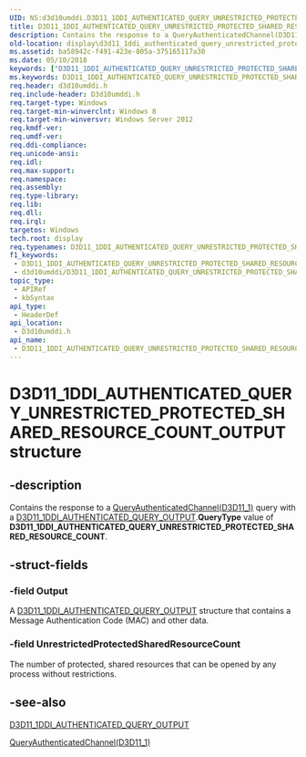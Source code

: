 ```yaml
---
UID: NS:d3d10umddi.D3D11_1DDI_AUTHENTICATED_QUERY_UNRESTRICTED_PROTECTED_SHARED_RESOURCE_COUNT_OUTPUT
title: D3D11_1DDI_AUTHENTICATED_QUERY_UNRESTRICTED_PROTECTED_SHARED_RESOURCE_COUNT_OUTPUT (d3d10umddi.h)
description: Contains the response to a QueryAuthenticatedChannel(D3D11_1) query with a D3D11_1DDI_AUTHENTICATED_QUERY_OUTPUT.QueryType value of D3D11_1DDI_AUTHENTICATED_QUERY_UNRESTRICTED_PROTECTED_SHARED_RESOURCE_COUNT.
old-location: display\d3d11_1ddi_authenticated_query_unrestricted_protected_shared_resource_count_output.htm
ms.assetid: ba58942c-f491-423e-805a-375165117a30
ms.date: 05/10/2018
keywords: ["D3D11_1DDI_AUTHENTICATED_QUERY_UNRESTRICTED_PROTECTED_SHARED_RESOURCE_COUNT_OUTPUT structure"]
ms.keywords: D3D11_1DDI_AUTHENTICATED_QUERY_UNRESTRICTED_PROTECTED_SHARED_RESOURCE_COUNT_OUTPUT, D3D11_1DDI_AUTHENTICATED_QUERY_UNRESTRICTED_PROTECTED_SHARED_RESOURCE_COUNT_OUTPUT structure [Display Devices], d3d10umddi/D3D11_1DDI_AUTHENTICATED_QUERY_UNRESTRICTED_PROTECTED_SHARED_RESOURCE_COUNT_OUTPUT, display.d3d11_1ddi_authenticated_query_unrestricted_protected_shared_resource_count_output
req.header: d3d10umddi.h
req.include-header: D3d10umddi.h
req.target-type: Windows
req.target-min-winverclnt: Windows 8
req.target-min-winversvr: Windows Server 2012
req.kmdf-ver: 
req.umdf-ver: 
req.ddi-compliance: 
req.unicode-ansi: 
req.idl: 
req.max-support: 
req.namespace: 
req.assembly: 
req.type-library: 
req.lib: 
req.dll: 
req.irql: 
targetos: Windows
tech.root: display
req.typenames: D3D11_1DDI_AUTHENTICATED_QUERY_UNRESTRICTED_PROTECTED_SHARED_RESOURCE_COUNT_OUTPUT
f1_keywords:
 - D3D11_1DDI_AUTHENTICATED_QUERY_UNRESTRICTED_PROTECTED_SHARED_RESOURCE_COUNT_OUTPUT
 - d3d10umddi/D3D11_1DDI_AUTHENTICATED_QUERY_UNRESTRICTED_PROTECTED_SHARED_RESOURCE_COUNT_OUTPUT
topic_type:
 - APIRef
 - kbSyntax
api_type:
 - HeaderDef
api_location:
 - D3d10umddi.h
api_name:
 - D3D11_1DDI_AUTHENTICATED_QUERY_UNRESTRICTED_PROTECTED_SHARED_RESOURCE_COUNT_OUTPUT
---
```


# D3D11_1DDI_AUTHENTICATED_QUERY_UNRESTRICTED_PROTECTED_SHARED_RESOURCE_COUNT_OUTPUT structure


## -description

Contains the response to a <a href="https://docs.microsoft.com/windows-hardware/drivers/ddi/d3d10umddi/nc-d3d10umddi-pfnd3d11_1ddi_queryauthenticatedchannel">QueryAuthenticatedChannel(D3D11_1)</a> query with a <a href="https://docs.microsoft.com/windows-hardware/drivers/ddi/d3d10umddi/ns-d3d10umddi-d3d11_1ddi_authenticated_query_output">D3D11_1DDI_AUTHENTICATED_QUERY_OUTPUT</a>.<b>QueryType</b> value of <b>D3D11_1DDI_AUTHENTICATED_QUERY_UNRESTRICTED_PROTECTED_SHARED_RESOURCE_COUNT</b>.

## -struct-fields

### -field Output

A <a href="https://docs.microsoft.com/windows-hardware/drivers/ddi/d3d10umddi/ns-d3d10umddi-d3d11_1ddi_authenticated_query_output">D3D11_1DDI_AUTHENTICATED_QUERY_OUTPUT</a> structure that contains a Message Authentication Code (MAC) and other data.

### -field UnrestrictedProtectedSharedResourceCount

The number of protected, shared resources that can be opened by any process without restrictions.

## -see-also

<a href="https://docs.microsoft.com/windows-hardware/drivers/ddi/d3d10umddi/ns-d3d10umddi-d3d11_1ddi_authenticated_query_output">D3D11_1DDI_AUTHENTICATED_QUERY_OUTPUT</a>



<a href="https://docs.microsoft.com/windows-hardware/drivers/ddi/d3d10umddi/nc-d3d10umddi-pfnd3d11_1ddi_queryauthenticatedchannel">QueryAuthenticatedChannel(D3D11_1)</a>

